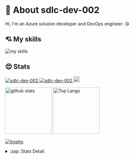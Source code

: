 # 🌴 About sdlc-dev-002
Hi, I'm an Azure solution developer and DevOps engineer. 😘

## 💘 My skills
<img alt="my skills" src="https://skillicons.dev/icons?theme=light&perline=11&i=azure,cs,dotnet,visualstudio,vscode,windows,github,git,githubactions,docker,kubernetes" />

## 😍 Stats
<p align="left">
  <a href="https://github.com/sdlc-dev-002/sdlc-dev-002/">
    <img src="https://komarev.com/ghpvc/?username=sdlc-dev-002" alt="sdlc-dev-002" />
  </a>
  <a href="https://zenn.dev/yutakaosada/">
    <img src="https://badgen.org/img/zenn/yutakaosada/followers?style=flat" alt="sdlc-dev-002" />
  </a>
  <a href="https://github.com/sdlc-dev-002">
    <img height="20" src="https://img.shields.io/github/followers/sdlc-dev-002?label=follow&logo=github&style=flat" />
  </a>
</p>

<p align="left"> 
  <img alt="github stats" height="150px" src="https://github-readme-stats-ruby-mu.vercel.app/api?username=sdlc-dev-002&show_icons=true" />
  <img alt="Top Langs" height="150px" src="https://github-readme-stats-ruby-mu.vercel.app/api/top-langs/?username=sdlc-dev-002&layout=compact&show_icons=true" />
</p>

[![trophy](https://github-profile-trophy-sable.vercel.app/?username=sdlc-dev-002&column=8)](https://github-profile-trophy-sable.vercel.app/?username=sdlc-dev-002&column=8)

<details>
  <summary>:zap: Stats Detail</summary>

[![metricsbase](/output/metrics.base.svg)](/output/metrics.base.svg)

[![details](/output/details.svg)](/output/details.svg)

</details>


